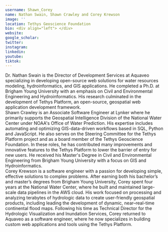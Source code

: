 ```yaml
---
username: Shawn_Corey
name: Nathan Swain, Shawn Crawley and Corey Krewson
image: ''
location: Tethys Geoscience Foundation
bio: <div align="left"> </div>
website:
google_scholar:
twitter: 
instagram: 
linkedin:
youtube:
tiktok:
---
```


<div align="left">
Dr. Nathan Swain is the Director of Development Services at Aquaveo specializing in developing open-source web solutions for water resources modeling, hydroinformatics, and GIS applications. He completed a Ph.D. at Brigham Young University with an emphasis on Civil and Environmental Engineering and Hydroinformatics. His research culminated in the development of Tethys Platform, an open-source, geospatial web application development framework.

</div>

<div align="left">
Shawn Crawley is an Associate Software Engineer at Lynker where he primarily supports the Geospatial Intelligence Division of the National Water Center under NOAA's Office of Water Prediction. His expertise includes automating and optimizing GIS-data-driven workflows based in SQL, Python and JavaScript. He also serves on the Steering Committee for the Tethys Platform project and as a board member of the Tethys Geoscience Foundation. In these roles, he has contributed many improvements and innovative features to the Tethys Platform to lower the barrier of entry for new users. He received his Master's Degree in Civil and Environmental Engineering from Brigham Young University with a focus on GIS and Hydroinformatics.

</div>

<div align="left">
Corey Krewson is a software engineer with a passion for developing simple, effective solutions to complex problems. After earning both his bachelor’s and master’s degrees from Brigham Young University, Corey spent four years at the National Water Center, where he built and maintained large-scale data pipelines in the AWS cloud. His work focused on processing and analyzing terabytes of hydrologic data to create user-friendly geospatial products, including leading the development of dynamic, near–real-time continental flood maps.
Following his time as Technical Director for the Hydrologic Visualization and Inundation Services, Corey returned to Aquaveo as a software engineer, where he now specializes in building custom web applications and tools using the Tethys Platform.
</div>